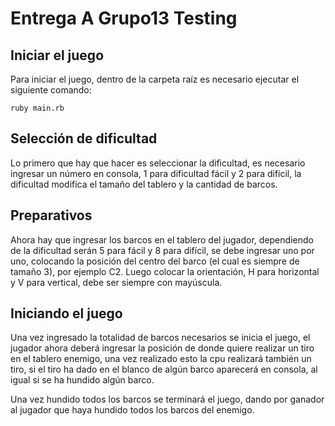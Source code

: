 # Entrega A Grupo13 Testing

## Iniciar el juego 

Para iniciar el juego, dentro de la carpeta raíz es necesario ejecutar el siguiente comando:

```
ruby main.rb
```

## Selección de dificultad

Lo primero que hay que hacer es seleccionar la dificultad, es necesario ingresar un número en consola, 1 para dificultad fácil y 2 para difícil, la dificultad modifica el tamaño del tablero y la cantidad de barcos.

## Preparativos

Ahora hay que ingresar los barcos en el tablero del jugador, dependiendo de la dificultad serán 5 para fácil y 8 para difícil, se debe ingresar uno por uno, colocando la posición del centro del barco (el cual es siempre de tamaño 3), por ejemplo C2. Luego colocar la orientación, H para horizontal y V para vertical, debe ser siempre con mayúscula.

## Iniciando el juego

Una vez ingresado la totalidad de barcos necesarios se inicia el juego, el jugador ahora deberá ingresar la posición de donde quiere realizar un tiro en el tablero enemigo, una vez realizado esto la cpu realizará también un tiro, si el tiro ha dado en el blanco de algún barco aparecerá en consola, al igual si se ha hundido algún barco.

Una vez hundido todos los barcos se terminará el juego, dando por ganador al jugador que haya hundido todos los barcos del enemigo.
